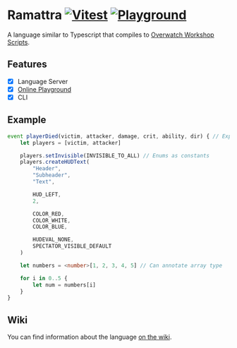 # Ramattra [![Vitest](https://github.com/DvvCz/Ramattra/actions/workflows/vitest.yml/badge.svg)](https://github.com/DvvCz/Ramattra/actions) [![Playground](https://github.com/DvvCz/Ramattra/actions/workflows/playground.yml/badge.svg)](https://dvvcz.github.io/Ramattra)

A language similar to Typescript that compiles to [Overwatch Workshop Scripts](https://workshop.codes/wiki).

## Features
- [x] Language Server
- [x] [Online Playground](https://dvvcz.github.io/Ramattra)
- [x] CLI

## Example

```ts
event playerDied(victim, attacker, damage, crit, ability, dir) { // Explicit event variables.
	let players = [victim, attacker]

	players.setInvisible(INVISIBLE_TO_ALL) // Enums as constants
	players.createHUDText(
		"Header",
		"Subheader",
		"Text",

		HUD_LEFT,
		2,

		COLOR_RED,
		COLOR_WHITE,
		COLOR_BLUE,

		HUDEVAL_NONE,
		SPECTATOR_VISIBLE_DEFAULT
	)

	let numbers = <number>[1, 2, 3, 4, 5] // Can annotate array type

	for i in 0..5 {
		let num = numbers[i]
	}
}
```

## Wiki

You can find information about the language [on the wiki](https://github.com/DvvCz/Ramattra/wiki).
